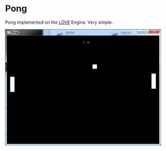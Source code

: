 Pong
====

Pong implemented on the [LÖVE](http://www.love2d.org) Engine.
Very simple.

![Alt text](/_LOVEPong_.png?raw=true "Pong Demo")
